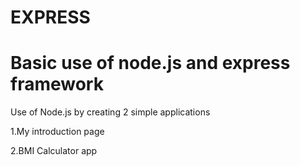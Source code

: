 # EXPRESS 

# Basic use of node.js and express framework

Use of Node.js by creating 2 simple applications

1.My introduction page

2.BMI Calculator app
